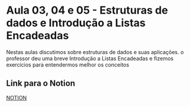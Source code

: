 # Aula 03, 04 e 05 - Estruturas de dados e Introdução a Listas Encadeadas

Nestas aulas discutimos sobre estruturas de dados e suas aplicações. o professor deu uma breve Introdução a Listas Encadeadas e fizemos exercícios para entendermos melhor os conceitos

## Link para o Notion

[NOTION](https://jgabsx.notion.site/Aula-03-04-e-05-Estruturas-de-dados-e-Introdu-o-a-Listas-Encadeadas-1189eafe7a5f80f59968d05006f2dffd?pvs=74)
